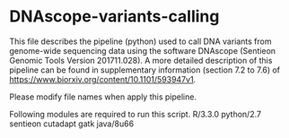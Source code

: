 # DNAscope-variants-calling
This file describes the pipeline (python) used to call DNA variants from genome-wide sequencing data using the software DNAscope (Sentieon Genomic Tools Version 201711.028). A more detailed description of this pipeline can be found in supplementary information (section 7.2 to 7.6) of https://www.biorxiv.org/content/10.1101/593947v1.

Please modify file names when apply this pipeline.

Following modules are required to run this script.
R/3.3.0
python/2.7
sentieon
cutadapt
gatk
java/8u66
